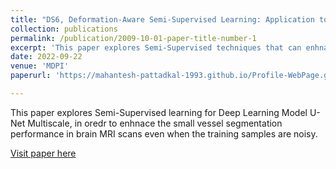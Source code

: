 ```yaml
---
title: "DS6, Deformation-Aware Semi-Supervised Learning: Application to Small Vessel Segmentation with Noisy Training Data"
collection: publications
permalink: /publication/2009-10-01-paper-title-number-1
excerpt: 'This paper explores Semi-Supervised techniques that can enhnace the small vessel segmentation in brain MRI scans'
date: 2022-09-22
venue: 'MDPI'
paperurl: 'https://mahantesh-pattadkal-1993.github.io/Profile-WebPage.github.io/files/My_Publication_1.pdf'

---
```

This paper explores Semi-Supervised learning for Deep Learning Model U-Net Multiscale, in oredr to enhnace the small vessel segmentation performance in brain MRI scans even when the training samples are noisy.

[Visit paper here](https://www.mdpi.com/1844746)
